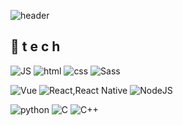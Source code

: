 <!--
**ymaru02/ymaru02** is a ✨ _special_ ✨ repository because its `README.md` (this file) appears on your GitHub profile.

Here are some ideas to get you started:

- 🔭 I’m currently working on ...
- 🌱 I’m currently learning ...
- 👯 I’m looking to collaborate on ...
- 🤔 I’m looking for help with ...
- 💬 Ask me about ...
- 📫 How to reach me: ...
- 😄 Pronouns: ...
- ⚡ Fun fact: ...
  -->

![header](https://capsule-render.vercel.app/api?type=waving&color=gradient&height=300&section=header&text=Donghee%20Yun🎨&fontSize=90)

## 💫 t e c h 

![JS](https://img.shields.io/badge/JavaScript-F7DF1E?style=flat-square&logo=JavaScript&logoColor=black) ![html](https://img.shields.io/badge/Html-E34F26?style=flat-square&logo=Html5&logoColor=white) ![css](https://img.shields.io/badge/CSS-1572B6?style=flat-square&logo=CSS3&logoColor=white) ![Sass](https://img.shields.io/badge/Sass-CC6699?style=flat-square&logo=Sass&logoColor=white)
<br>

![Vue](https://img.shields.io/badge/Vue.js-4FC08D?style=flat-square&logo=Vue.js&logoColor=white) ![React,React Native](https://img.shields.io/badge/React%20/%20ReactNative-61DAFB?style=flat-square&logo=React&logoColor=black) ![NodeJS](https://img.shields.io/badge/Node.js-339933?style=flat-square&logo=Node.js&logoColor=white)
<br>

![python](https://img.shields.io/badge/Python-3776AB?style=flat-square&logo=Python&logoColor=white) ![C](https://img.shields.io/badge/C-A8B9CC?style=flat-square&logo=C&logoColor=white) ![C++](https://img.shields.io/badge/C++-00599C?style=flat-square&logo=C++&logoColor=white)
